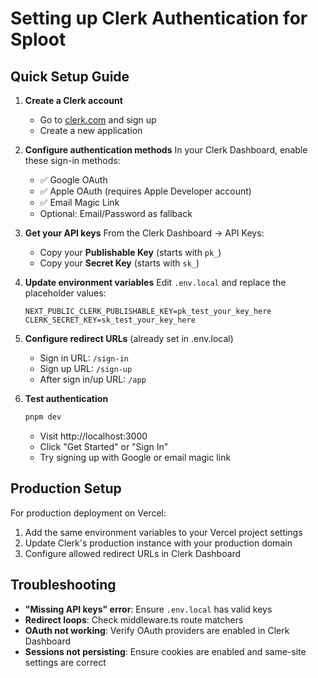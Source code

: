 # Setting up Clerk Authentication for Sploot

## Quick Setup Guide

1. **Create a Clerk account**
   - Go to [clerk.com](https://clerk.com) and sign up
   - Create a new application

2. **Configure authentication methods**
   In your Clerk Dashboard, enable these sign-in methods:
   - ✅ Google OAuth
   - ✅ Apple OAuth (requires Apple Developer account)
   - ✅ Email Magic Link
   - Optional: Email/Password as fallback

3. **Get your API keys**
   From the Clerk Dashboard → API Keys:
   - Copy your **Publishable Key** (starts with `pk_`)
   - Copy your **Secret Key** (starts with `sk_`)

4. **Update environment variables**
   Edit `.env.local` and replace the placeholder values:
   ```env
   NEXT_PUBLIC_CLERK_PUBLISHABLE_KEY=pk_test_your_key_here
   CLERK_SECRET_KEY=sk_test_your_key_here
   ```

5. **Configure redirect URLs** (already set in .env.local)
   - Sign in URL: `/sign-in`
   - Sign up URL: `/sign-up`
   - After sign in/up URL: `/app`

6. **Test authentication**
   ```bash
   pnpm dev
   ```
   - Visit http://localhost:3000
   - Click "Get Started" or "Sign In"
   - Try signing up with Google or email magic link

## Production Setup

For production deployment on Vercel:

1. Add the same environment variables to your Vercel project settings
2. Update Clerk's production instance with your production domain
3. Configure allowed redirect URLs in Clerk Dashboard

## Troubleshooting

- **"Missing API keys" error**: Ensure `.env.local` has valid keys
- **Redirect loops**: Check middleware.ts route matchers
- **OAuth not working**: Verify OAuth providers are enabled in Clerk Dashboard
- **Sessions not persisting**: Ensure cookies are enabled and same-site settings are correct